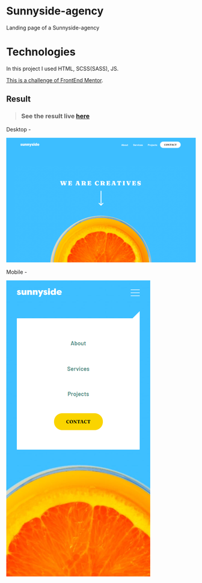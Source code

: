 # Sunnyside-agency

Landing page of a Sunnyside-agency


# Technologies
In this project I used HTML, SCSS(SASS), JS.

[This is a challenge of FrontEnd Mentor](https://www.frontendmentor.io/challenges/sunnyside-agency-landing-page-7yVs3B6ef).

## Result

> ### See the result live [here](https://sunnyside-agency-lusk1nha.vercel.app/)

Desktop -

[![vercel.com](./public/assets/github-image-desktop.png)](https://sunnyside-agency-lusk1nha.vercel.app/)

Mobile -

[![vercel.com](./public/assets/github-image-mobile.png)](https://sunnyside-agency-lusk1nha.vercel.app/)